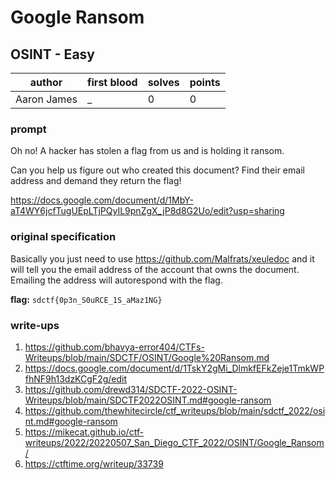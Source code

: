 # Google Ransom
## OSINT - Easy
| author | first blood | solves | points |
| --- | --- | --- | --- |
| Aaron James | _ | 0 | 0 |
### prompt
Oh no! A hacker has stolen a flag from us and is holding it ransom.

Can you help us figure out who created this document? Find their email address and demand they return the flag!

https://docs.google.com/document/d/1MbY-aT4WY6jcfTugUEpLTjPQyIL9pnZgX_jP8d8G2Uo/edit?usp=sharing

### original specification
Basically you just need to use https://github.com/Malfrats/xeuledoc and it will tell you the email address of the account that owns the document. Emailing the address will autorespond with the flag.

**flag:** `sdctf{0p3n_S0uRCE_1S_aMaz1NG}`

### write-ups

1. https://github.com/bhavya-error404/CTFs-Writeups/blob/main/SDCTF/OSINT/Google%20Ransom.md
2. https://docs.google.com/document/d/1TskY2gMi_DlmkfEFkZeje1TmkWPfhNF9h13dzKCgF2g/edit
3. https://github.com/drewd314/SDCTF-2022-OSINT-Writeups/blob/main/SDCTF2022OSINT.md#google-ransom
4. https://github.com/thewhitecircle/ctf_writeups/blob/main/sdctf_2022/osint.md#google-ransom
5. https://mikecat.github.io/ctf-writeups/2022/20220507_San_Diego_CTF_2022/OSINT/Google_Ransom/
6. https://ctftime.org/writeup/33739